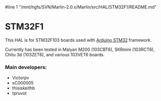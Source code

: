 #line 1 "/mnt/hgfs/SVN/Marlin-2.0.x/Marlin/src/HAL/STM32F1/README.md"
# STM32F1

This HAL is for STM32F103 boards used with [Arduino STM32](https://github.com/rogerclarkmelbourne/Arduino_STM32) framework.

Currently has been tested in Malyan M200 (103CBT6), SKRmini (103RCT6), Chitu 3d (103ZET6), and various 103VET6 boards.

### Main developers:
- Victorpv
- xC000005
- thisiskeithb
- tpruvot
